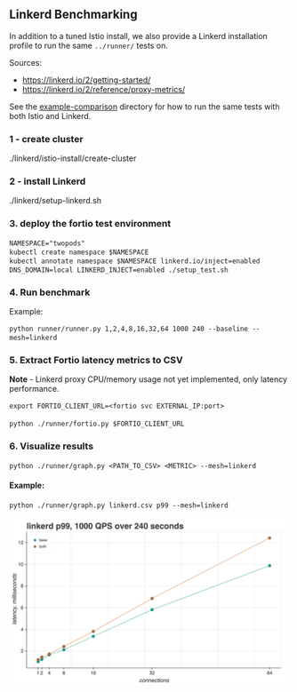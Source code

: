 ## Linkerd Benchmarking 

In addition to a tuned Istio install, we also provide a Linkerd installation profile to run the same `../runner/` tests on. 

Sources:
- https://linkerd.io/2/getting-started/
- https://linkerd.io/2/reference/proxy-metrics/ 

See the [example-comparison](example-comparison/) directory for how to run the same tests with both Istio and Linkerd.

### 1 - create cluster 

./linkerd/istio-install/create-cluster  

### 2 - install Linkerd 

./linkerd/setup-linkerd.sh <VERSION> 

### 3. deploy the fortio test environment 

```
NAMESPACE="twopods"
kubectl create namespace $NAMESPACE  
kubectl annotate namespace $NAMESPACE linkerd.io/inject=enabled
DNS_DOMAIN=local LINKERD_INJECT=enabled ./setup_test.sh
``` 

### 4. Run benchmark 

Example:

```
python runner/runner.py 1,2,4,8,16,32,64 1000 240 --baseline --mesh=linkerd
```

### 5. Extract Fortio latency metrics to CSV 

**Note** - Linkerd proxy CPU/memory usage not yet implemented, only latency performance.

```
export FORTIO_CLIENT_URL=<fortio svc EXTERNAL_IP:port>

python ./runner/fortio.py $FORTIO_CLIENT_URL
```

### 6. Visualize results 

```
python ./runner/graph.py <PATH_TO_CSV> <METRIC> --mesh=linkerd 
```

#### Example: 

```
python ./runner/graph.py linkerd.csv p99 --mesh=linkerd 
```

![example-linkerd](example-linkerd-p99.png)